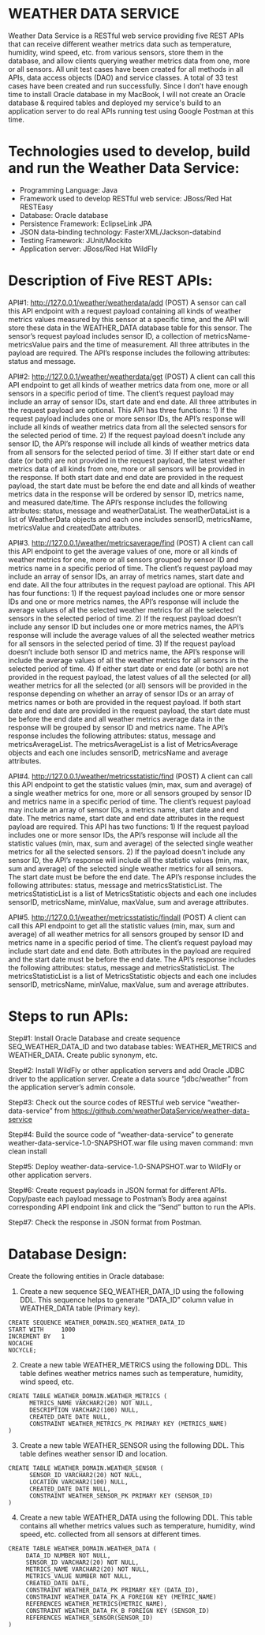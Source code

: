 # WEATHER DATA SERVICE

Weather Data Service is a RESTful web service providing five REST APIs that can receive different weather metrics data such as temperature, humidity, wind speed, etc. from various sensors, store them in the database, and allow clients querying weather metrics data from one, more or all sensors. All unit test cases have been created for all methods in all APIs, data access objects (DAO) and service classes. A total of 33 test cases have been created and run successfully. Since I don’t have enough time to install Oracle database in my MacBook, I will not create an Oracle database & required tables and deployed my service's build to an application server to do real APIs running test using Google Postman at this time. 

# Technologies used to develop, build and run the Weather Data Service:

- Programming Language: Java
- Framework used to develop RESTful web service: JBoss/Red Hat RESTEasy
- Database: Oracle database
- Persistence Framework: EclipseLink JPA
- JSON data-binding technology: FasterXML/Jackson-databind
- Testing Framework: JUnit/Mockito
- Application server: JBoss/Red Hat WildFly

# Description of Five REST APIs:

API#1: http://127.0.0.1/weather/weatherdata/add (POST)
A sensor can call this API endpoint with a request payload containing all kinds of weather metrics values measured by this sensor at a specific time, and the API will store these data in the WEATHER_DATA database table for this sensor. The sensor’s request payload includes sensor ID, a collection of metricsName-metricsValue pairs and the time of measurement. All three attributes in the payload are required. The API’s response includes the following attributes: status and message. 

API#2: http://127.0.0.1/weather/weatherdata/get  (POST)
A client can call this API endpoint to get all kinds of weather metrics data from one, more or all sensors in a specific period of time. The client’s request payload may include an array of sensor IDs, start date and end date. All three attributes in the request payload are optional. This API has three functions: 1) If the request payload includes one or more sensor IDs, the API’s response will include all kinds of weather metrics data from all the selected sensors for the selected period of time. 2) If the request payload doesn’t include any sensor ID, the API’s response will include all kinds of weather metrics data from all sensors for the selected period of time. 3) If either start date or end date (or both) are not provided in the request payload, the latest weather metrics data of all kinds from one, more or all sensors will be provided in the response. If both start date and end date are provided in the request payload, the start date must be before the end date and all kinds of weather metrics data in the response will be ordered by sensor ID, metrics name, and measured date/time. The API’s response includes the following attributes: status, message and weatherDataList. The weatherDataList is a list of WeatherData objects and each one includes sensorID, metricsName, metricsValue and createdDate attributes.

API#3. http://127.0.0.1/weather/metricsaverage/find (POST) 
A client can call this API endpoint to get the average values of one, more or all kinds of weather metrics for one, more or all sensors grouped by sensor ID and metrics name in a specific period of time. The client’s request payload may include an array of sensor IDs, an array of metrics names, start date and end date. All the four attributes in the request payload are optional. This API has four functions: 1) If the request payload includes one or more sensor IDs and one or more metrics names, the API’s response will include the average values of all the selected weather metrics for all the selected sensors in the selected period of time. 2) If the request payload doesn’t include any sensor ID but includes one or more metrics names, the API’s response will include the average values of all the selected weather metrics for all sensors in the selected period of time. 3) If the request payload doesn’t include both sensor ID and metrics name, the API’s response will include the average values of all the weather metrics for all sensors in the selected period of time. 4) If either start date or end date (or both) are not provided in the request payload, the latest values of all the selected (or all) weather metrics for all the selected (or all) sensors will be provided in the response depending on whether an array of sensor IDs or an array of metrics names or both are provided in the request payload. If both start date and end date are provided in the request payload, the start date must be before the end date and all weather metrics average data in the response will be grouped by sensor ID and metrics name. The API’s response includes the following attributes: status, message and metricsAverageList. The metricsAverageList is a list of MetricsAverage objects and each one includes sensorID, metricsName and average attributes.

API#4.  http://127.0.0.1/weather/metricsstatistic/find  (POST)
A client can call this API endpoint to get the statistic values (min, max, sum and average) of a single weather metrics for one, more or all sensors grouped by sensor ID and metrics name in a specific period of time. The client’s request payload may include an array of sensor IDs, a metrics name, start date and end date. The metrics name, start date and end date attributes in the request payload are required. This API has two functions: 1) If the request payload includes one or more sensor IDs, the API’s response will include all the statistic values (min, max, sum and average) of the selected single weather metrics for all the selected sensors. 2) If the payload doesn’t include any sensor ID, the API’s response will include all the statistic values (min, max, sum and average) of the selected single weather metrics for all sensors. The start date must be before the end date. The API’s response includes the following attributes: status, message and metricsStatisticList. The metricsStatisticList is a list of MetricsStatistic objects and each one includes sensorID, metricsName, minValue, maxValue, sum and average attributes.

API#5. http://127.0.0.1/weather/metricsstatistic/findall  (POST)
A client can call this API endpoint to get all the statistic values (min, max, sum and average) of all weather metrics for all sensors grouped by sensor ID and metrics name in a specific period of time. The client’s request payload may include start date and end date. Both attributes in the payload are required and the start date must be before the end date. The API’s response includes the following attributes: status, message and metricsStatisticList. The metricsStatisticList is a list of MetricsStatistic objects and each one includes sensorID, metricsName, minValue, maxValue, sum and average attributes.

# Steps to run APIs:

Step#1: Install Oracle Database and create sequence SEQ_WEATHER_DATA_ID and two database tables: WEATHER_METRICS and WEATHER_DATA. Create public synonym, etc.

Step#2: Install WildFly or other application servers and add Oracle JDBC driver to the application server. Create a data source “jdbc/weather” from the application server’s admin console.

Step#3: Check out the source codes of RESTful web service “weather-data-service” from https://github.com/weatherDataService/weather-data-service

Step#4: Build the source code of “weather-data-service” to generate weather-data-service-1.0-SNAPSHOT.war file using maven command: mvn clean install 

Step#5: Deploy weather-data-service-1.0-SNAPSHOT.war to WildFly or other application servers.

Step#6: Create request payloads in JSON format for different APIs. Copy/paste each payload message to Postman’s Body area against corresponding API endpoint link and click the “Send” button to run the APIs.

Step#7: Check the response in JSON format from Postman. 

# Database Design:

Create the following entities in Oracle database:

1. Create a new sequence SEQ_WEATHER_DATA_ID using the following DDL. This sequence helps to generate “DATA_ID” column value in WEATHER_DATA table (Primary key). 
```
CREATE SEQUENCE WEATHER_DOMAIN.SEQ_WEATHER_DATA_ID
START WITH     1000
INCREMENT BY   1
NOCACHE
NOCYCLE;
```
2. Create a new table WEATHER_METRICS using the following DDL. This table defines weather metrics names such as temperature, humidity, wind speed, etc.
```
CREATE TABLE WEATHER_DOMAIN.WEATHER_METRICS (	
      METRICS_NAME VARCHAR2(20) NOT NULL, 
      DESCRIPTION VARCHAR2(100) NULL,
      CREATED_DATE DATE NULL,
      CONSTRAINT WEATHER_METRICS_PK PRIMARY KEY (METRICS_NAME)
)
```
3. Create a new table WEATHER_SENSOR using the following DDL. This table defines weather sensor ID and location.
```
CREATE TABLE WEATHER_DOMAIN.WEATHER_SENSOR (	
      SENSOR_ID VARCHAR2(20) NOT NULL, 
      LOCATION VARCHAR2(100) NULL,
      CREATED_DATE DATE NULL,
      CONSTRAINT WEATHER_SENSOR_PK PRIMARY KEY (SENSOR_ID)
)
```
4. Create a new table WEATHER_DATA using the following DDL. This table contains all whether metrics values such as temperature, humidity, wind speed, etc. collected from all sensors at different times.
```
CREATE TABLE WEATHER_DOMAIN.WEATHER_DATA (   
     DATA_ID NUMBER NOT NULL,
     SENSOR_ID VARCHAR2(20) NOT NULL,
     METRICS_NAME VARCHAR2(20) NOT NULL, 
     METRICS_VALUE NUMBER NOT NULL,
     CREATED_DATE DATE, 
     CONSTRAINT WEATHER_DATA_PK PRIMARY KEY (DATA_ID), 
     CONSTRAINT WEATHER_DATA_FK_A FOREIGN KEY (METRIC_NAME)
     REFERENCES WEATHER_METRICS(METRIC_NAME),
     CONSTRAINT WEATHER_DATA_FK_B FOREIGN KEY (SENSOR_ID)
     REFERENCES WEATHER_SENSOR(SENSOR_ID)
)
```

